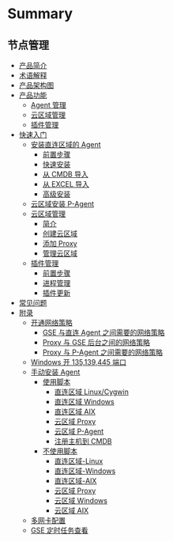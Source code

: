 # Summary

## 节点管理
* [产品简介](README.md)
* [术语解释](术语解释/glossary.md)
* [产品架构图](产品架构图/architecture.md)
* [产品功能]()
    * [Agent 管理](产品功能/agent.md)
    * [云区域管理](产品功能/cloud_mgr.md)
    * [插件管理](产品功能/plugin_mg.md)
* [快速入门]()
    * [安装直连区域的 Agent]()
        * [前置步骤](快速入门/agent0.md)
        * [快速安装](快速入门/quick_setup.md)
        * [从 CMDB 导入](快速入门/from_cmdb.md)
        * [从 EXCEL 导入](快速入门/from_excel.md)
        * [高级安装](快速入门/advance_setup.md)
    * [云区域安装 P-Agent](快速入门/pagent.md)
    * [云区域管理]()
        * [简介](快速入门/cloud_manage.md)
        * [创建云区域](快速入门/create_cloud.md)
        * [添加 Proxy](快速入门/add_proxy.md)
        * [管理云区域](快速入门/cloud_mgr.md)
    * [插件管理]()
        * [前置步骤](快速入门/plugins0.md)
        * [进程管理](快速入门/process_mgr.md)
        * [插件更新](快速入门/upgrade_plugins.md)
* [常见问题](常见问题/faq.md)
* [附录]()
    * [开通网络策略]()
        * [GSE 与直连 Agent 之间需要的网络策略](附录/network_policy.md)
        * [Proxy 与 GSE 后台之间的网络策略](附录/network_policy_proxy.md)
        * [Proxy 与 P-Agent 之间需要的网络策略](附录/network_policy_pagent.md)
    * [Windows 开 135,139,445 端口](附录/smb.md)
    * [手动安装 Agent]()
        * [使用脚本]()
            * [直连区域 Linux/Cygwin](附录/使用脚本/direct.md)
            * [直连区域 Windows](附录/使用脚本/direct2.md)
            * [直连区域 AIX](附录/使用脚本/direct3.md)
            * [云区域 Proxy](附录/使用脚本/proxy.md)
            * [云区域 P-Agent](附录/使用脚本/pagent.md)
            * [注册主机到 CMDB](附录/使用脚本/add2cmdb.md)
        * [不使用脚本]()
            * [直连区域-Linux](附录/不使用脚本/direct.md)
            * [直连区域-Windows](附录/不使用脚本/direct.md)
            * [直连区域-AIX](附录/不使用脚本/direct.md)
            * [云区域 Proxy](附录/不使用脚本/proxy.md)
            * [云区域 Windows](附录/不使用脚本/pagent.md)
            * [云区域 AIX](附录/不使用脚本/pagent.md)
    * [多网卡配置](附录/multiple_interface.md)
    * [GSE 定时任务查看](附录/Agent_Status.md)
